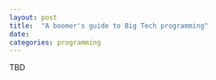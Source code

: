 ```yaml
---
layout: post
title:  "A boomer's guide to Big Tech programming"
date:   
categories: programming
---
```


TBD